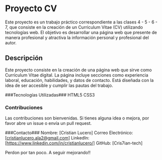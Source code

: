 # Proyecto CV #
Este proyecto es un trabajo práctico correspondiente a las clases 4 - 5 - 6 - 7, que consiste en la creación de un Curriculum Vitae (CV) utilizando tecnologías web. El objetivo es desarrollar una página web que presente de manera profesional y atractiva la información personal y profesional del autor.

## Descripción ##
Este proyecto consiste en la creación de una página web que sirve como Curriculum Vitae digital. La página incluye secciones como experiencia laboral, educación, habilidades, y datos de contacto. Está diseñada con la idea de ser accesible y cumplir las pautas del trabajo.

###Tecnologías Utilizadas###
HTML5
CSS3

### Contribuciones ###
Las contribuciones son bienvenidas. Si tienes alguna idea o mejora, por favor abre un issue o envía un pull request.

###Contacto###
Nombre: [Cristian Lucero]
Correo Electrónico: [cristianlucero.ala2@gmail.com]
LinkedIn: [https://www.linkedin.com/in/cristianlucero/]
GitHub: [Cris7ian-tech]

Perdon por tan poco. A seguir mejorando!!
